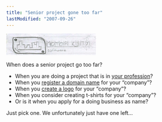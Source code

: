 ```yaml
---
title: "Senior project gone too far"
lastModified: "2007-09-26"
---
```


[![Motor City Software Logo Idea](/images/1440826398_2ad641158d_m.jpg)](http://www.flickr.com/photos/dorkstyle/1440826398/ "Photo Sharing")

When does a senior project go too far?

- When you are doing a project that is in [your profession](http://wcs.wayne.edu/)?
- When you [register a domain name](http://motorcitysoftware.net) for your “company”?
- When you [create a logo](http://flickr.com/photos/dorkstyle/1440826398/) for your “company”?
- When you consider creating t-shirts for your “company”?
- Or is it when you apply for a doing business as name?

Just pick one. We unfortunately just have one left…
